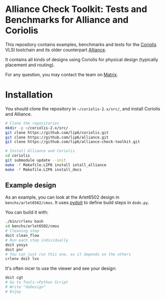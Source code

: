 
# Alliance Check Toolkit: Tests and Benchmarks for Alliance and Coriolis

This repository contains examples, benchmarks and tests for the [Coriolis](https://github.com/lip6/coriolis) VLSI toolchain and its older counterpart [Alliance](https://github.com/lip6/alliance).

It contains all kinds of designs using Coriolis for physical design (typically placement and routing).

For any question, you may contact the team on [Matrix](https://app.element.io/#/room/#coriolis:matrix.org).


# Installation

You should clone the repository in `~/coriolis-2.x/src/`, and install Coriolis and Alliance.

``` bash
# Clone the repositories
mkdir -p ~/coriolis-2.x/src/
git clone https://github.com/lip6/coriolis.git
git clone https://github.com/lip6/alliance.git
git clone https://github.com/lip6/alliance-check-toolkit.git

# Install Alliance and Coriolis
cd coriolis
git submodule update --init
make -f Makefile.LIP6 install intall_alliance
make -f Makefile.LIP6 install_docs
```


## Example design

As an example, you can look at the Arlet6502 design in `benchs/arlet6502/cmos`. It uses [pydoit](https://github.com/pydoit/doit) to define build steps in `dodo.py`.

You can build it with:
``` bash
./bin/crlenv bash
cd benchs/arlet6502/cmos
# Cleaning step
doit clean_flow
# Run each step individually
doit yosys
doit pnr
# You can just run this one, as it depends on the others
crlenv doit lvx
```

It's often nicer to use the viewer and see your design:
``` bash
doit cgt
# Go to Tools->Python Script
# Write "doDesign"
# Enjoy
```
